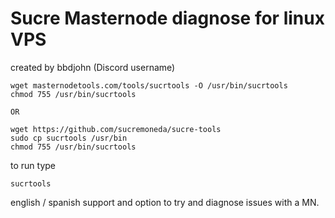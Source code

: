 # Sucre Masternode diagnose for linux VPS
created by bbdjohn (Discord username)
```
wget masternodetools.com/tools/sucrtools -O /usr/bin/sucrtools
chmod 755 /usr/bin/sucrtools

OR

wget https://github.com/sucremoneda/sucre-tools
sudo cp sucrtools /usr/bin
chmod 755 /usr/bin/sucrtools
```

to run type
```
sucrtools
```
english / spanish support and option to try and diagnose issues with a MN.
